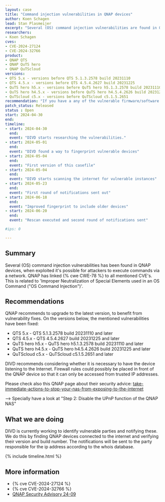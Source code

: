 ```yaml
---
layout: case
title: "Command injection vulnerabilities in QNAP devices"
author: Koen Schagen
lead: Stan Plasmeijer
excerpt: "Several (OS) command injection vulnerabilities are found in QNAP QTS, QuTS hero and QuTScloud software/firmware versions"
researchers:
- Koen Schagen
cves:
- CVE-2024-27124
- CVE-2024-32766
product:
- QNAP QTS
- QNAP QuTS hero 
- QNAP QuTScloud
versions: 
- QTS 5.x - versions before QTS 5.1.3.2578 build 20231110
- QTS 4.5.x - versions before QTS 4.5.4.2627 build 20231225
- QuTS hero h5.x - versions before QuTS hero h5.1.3.2578 build 20231110
- QuTS hero h4.5.x - versions before QuTS hero h4.5.4.2626 build 20231225
- QuTScloud c5.x - versions before QuTScloud c5.1.5.2651
recommendation: "If you have a any of the vulnerable firmware/software version on your QNAP device, please update it to the latest version."
patch_status: Released
status : Open
start: 2024-04-30
end:
timeline:
- start: 2024-04-30
  end:
  event: "DIVD starts researching the vulnerabilities."
- start: 2024-05-01
  end:
  event: "DIVD found a way to fingerprint vulnerable devices"
- start: 2024-05-04
  end:
  event: "First version of this casefile"
- start: 2024-05-04
  end:
  event: "DIVD starts scanning the internet for vulnerable instances"
- start: 2024-05-23
  end:
  event: "First round of notifications sent out"
- start: 2024-06-18
  end:
  event: "Improved fingerprint to include older devices"
- start: 2024-06-20
  end:
  event: "Rescan executed and second round of notifications sent"

#ips: 0

---
```

## Summary

Several (OS) command injection vulnerabilities has been found in QNAP devices, when exploited it's possible for attackers to execute commands via a network. QNAP has linked {% cwe CWE-78 %} to all mentioned CVE's. This is related to 'Improper Neutralization of Special Elements used in an OS Command ("OS Command Injection")'.

## Recommendations

QNAP recommends to upgrade to the latest version, to benefit from vulnerability fixes. On the versions below, the mentioned vulnerabilities have been fixed:

- QTS 5.x - QTS 5.1.3.2578 build 20231110 and later
- QTS 4.5.x - QTS 4.5.4.2627 build 20231225 and later
- QuTS hero h5.x - QuTS hero h5.1.3.2578 build 20231110 and later
- QuTS hero h4.5.x - QuTS hero h4.5.4.2626 build 20231225 and later
- QuTScloud c5.x - QuTScloud c5.1.5.2651 and later

DIVD recommends considering whether it is necessary to have the device listening to the Internet. Firewall rules could possibly be placed in front of the QNAP device so that it can only be accessed from trusted IP addresses. 

Please check also this QNAP page about their security advice:  [take-immediate-actions-to-stop-your-nas-from-exposing-to-the-internet](https://www.qnap.com/en/security-news/2022/take-immediate-actions-to-stop-your-nas-from-exposing-to-the-internet-and-update-qts-to-the-latest-available-version-fight-against-ransomware-together) 

--> Specially have a look at "Step 2: Disable the UPnP function of the QNAP NAS"

## What we are doing

DIVD is currently working to identify vulnerable parties and notifying these. We do this by finding QNAP devices connected to the internet and verifying their version and build number.
The notifications will be sent to the party responsible for the ip address according to the whois database.

{% include timeline.html %}

## More information

* {% cve CVE-2024-27124 %}
* {% cve CVE-2024-32766 %}
* [QNAP Security Advisory 24-09](https://www.qnap.com/en/security-advisory/qsa-24-09)
